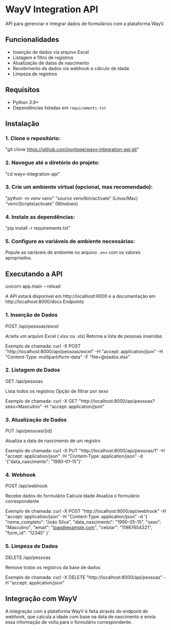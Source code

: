 # WayV Integration API

API para gerenciar e integrar dados de formulários com a plataforma WayV.

## Funcionalidades

- Inserção de dados via arquivo Excel
- Listagem e filtro de registros
- Atualização de datas de nascimento
- Recebimento de dados via webhook e cálculo de idade
- Limpeza de registros

## Requisitos

- Python 3.9+
- Dependências listadas em `requirements.txt`

## Instalação

### 1. Clone o repositório:

"git clone https://github.com/pontope/wayv-integration-api.git"

### 2. Navegue até o diretório do projeto:
"cd wayv-integration-api"

### 3. Crie um ambiente virtual (opcional, mas recomendado):
"python -m venv venv"
"source venv/bin/activate" (Linux/Mac)
"venv\Scripts\activate" (Windows)

### 4. Instale as dependências:
"pip install -r requirements.txt"

### 5. Configure as variáveis de ambiente necessárias:
Popule as variáveis de ambiente no arquivo `.env` com os valores apropriados.



## Executando a API
uvicorn app.main --reload

A API estará disponível em http://localhost:8000 e a documentação em http://localhost:8000/docs
Endpoints


### 1. Inserção de Dados
POST /api/pessoas/excel

Aceita um arquivo Excel (.xlsx ou .xls)
Retorna a lista de pessoas inseridas

Exemplo de chamada:
curl -X POST "http://localhost:8000/api/pessoas/excel" 
-H "accept: application/json" 
-H "Content-Type: multipart/form-data" 
-F "file=@dados.xlsx"


### 2. Listagem de Dados
GET /api/pessoas

Lista todos os registros
Opção de filtrar por sexo

Exemplo de chamada:
curl -X GET "http://localhost:8000/api/pessoas?sexo=Masculino" 
-H "accept: application/json"


### 3. Atualização de Dados
PUT /api/pessoas/{id}

Atualiza a data de nascimento de um registro

Exemplo de chamada:
curl -X PUT "http://localhost:8000/api/pessoas/1" 
-H "accept: application/json" 
-H "Content-Type: application/json" 
-d '{"data_nascimento": "1990-01-15"}'


### 4. Webhook
POST /api/webhook

Recebe dados do formulário
Calcula idade
Atualiza o formulário correspondente

Exemplo de chamada:
curl -X POST "http://localhost:8000/api/webhook" 
-H "accept: application/json" 
-H "Content-Type: application/json" 
-d '{
"nome_completo": "João Silva",
"data_nascimento": "1990-05-15",
"sexo": "Masculino",
"email": "joao@example.com",
"celular": "11987654321",
"form_id": "12345"
}'


### 5. Limpeza de Dados
DELETE /api/pessoas

Remove todos os registros da base de dados

Exemplo de chamada:
curl -X DELETE "http://localhost:8000/api/pessoas" 
-H "accept: application/json"

## Integração com WayV
A integração com a plataforma WayV é feita através do endpoint de webhook, que calcula a idade com base na data de nascimento e envia essa informação de volta para o formulário correspondente.

